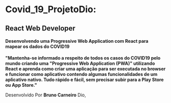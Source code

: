 # Covid_19_ProjetoDio:

## React Web Developer

 #### Desenvolvendo uma Progressive Web Application com React para mapear os dados do COVID19  
 
**"Mantenha-se informado a respeito de todos os casos do COVID19 pelo mundo criando uma "Progressive Web Application (PWA)" utilizando React e aprenda como criar uma aplicação para ser executada no browser e funcionar como aplicativo contendo algumas funcionalidades de um aplicativo nativo. Tudo rápido e fácil, sem precisar subir para a Play Store ou App Store."**

Desenvolvido Por **Bruno Carneiro** Dio,
